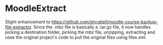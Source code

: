 # MoodleExtract
Slight enhancement to https://github.com/shcgitpf/moodle-course-backup-file-extractor. Since the .mbz file is basically a .tar.gz file, it now handles picking a destination folder, picking the mbz file, unzipping, extracting and uses the original project's code to pull the original files using files.xml.
